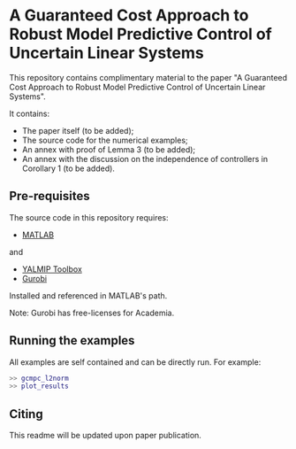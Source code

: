 # A Guaranteed Cost Approach to Robust Model Predictive Control of Uncertain Linear Systems

This repository contains complimentary material to the paper "A Guaranteed Cost Approach to Robust Model Predictive Control of Uncertain Linear Systems". 

It contains:
- The paper itself (to be added);
- The source code for the numerical examples;
- An annex with proof of Lemma 3 (to be added);
- An annex with the discussion on the independence of controllers in Corollary 1 (to be added).

## Pre-requisites

The source code in this repository requires:

- [MATLAB](http://www.mathworks.com/products/matlab/)

and

- [YALMIP Toolbox](http://users.isy.liu.se/johanl/yalmip/)
- [Gurobi](http://www.gurobi.com)

Installed and referenced in MATLAB's path.

Note: Gurobi has free-licenses for Academia.

## Running the examples

All examples are self contained and can be directly run. For example:

```matlab
>> gcmpc_l2norm
>> plot_results
```

## Citing

This readme will be updated upon paper publication.